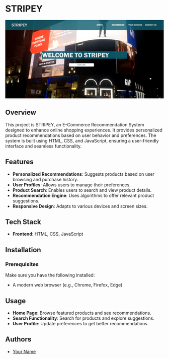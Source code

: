 # STRIPEY

![STRIPEY Screenshot](./carrent.png)  <!-- Replace with your actual image file -->

## Overview

This project is STRIPEY, an E-Commerce Recommendation System designed to enhance online shopping experiences. It provides personalized product recommendations based on user behavior and preferences. The system is built using HTML, CSS, and JavaScript, ensuring a user-friendly interface and seamless functionality.

## Features

- **Personalized Recommendations**: Suggests products based on user browsing and purchase history.
- **User Profiles**: Allows users to manage their preferences.
- **Product Search**: Enables users to search and view product details.
- **Recommendation Engine**: Uses algorithms to offer relevant product suggestions.
- **Responsive Design**: Adapts to various devices and screen sizes.

## Tech Stack

- **Frontend**: HTML, CSS, JavaScript

## Installation

### Prerequisites

Make sure you have the following installed:

- A modern web browser (e.g., Chrome, Firefox, Edge)

## Usage

- **Home Page**: Browse featured products and see recommendations.
- **Search Functionality**: Search for products and explore suggestions.
- **User Profile**: Update preferences to get better recommendations.

## Authors

- [Your Name](https://github.com/your-username)

